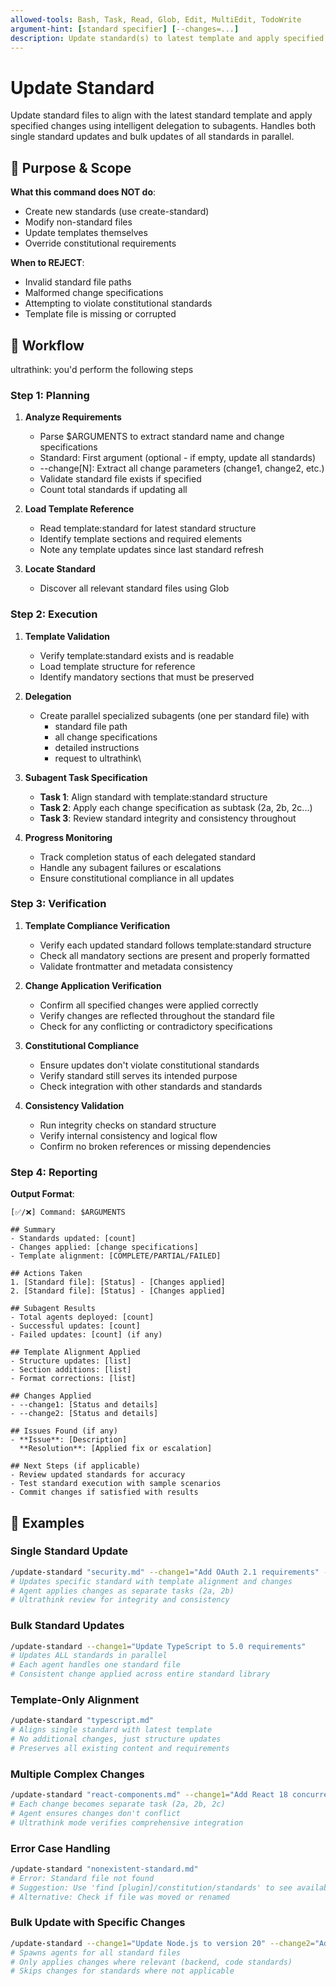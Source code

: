 ```yaml
---
allowed-tools: Bash, Task, Read, Glob, Edit, MultiEdit, TodoWrite
argument-hint: [standard specifier] [--changes=...]
description: Update standard(s) to latest template and apply specified changes
---
```


# Update Standard

Update standard files to align with the latest standard template and apply specified changes using intelligent delegation to subagents. Handles both single standard updates and bulk updates of all standards in parallel.

## 🎯 Purpose & Scope

**What this command does NOT do**:

- Create new standards (use create-standard)
- Modify non-standard files
- Update templates themselves
- Override constitutional requirements

**When to REJECT**:

- Invalid standard file paths
- Malformed change specifications
- Attempting to violate constitutional standards
- Template file is missing or corrupted

## 🔄 Workflow

ultrathink: you'd perform the following steps

### Step 1: Planning

1. **Analyze Requirements**
   - Parse $ARGUMENTS to extract standard name and change specifications
   - Standard: First argument (optional - if empty, update all standards)
   - --change[N]: Extract all change parameters (change1, change2, etc.)
   - Validate standard file exists if specified
   - Count total standards if updating all

2. **Load Template Reference**
   - Read template:standard for latest standard structure
   - Identify template sections and required elements
   - Note any template updates since last standard refresh

3. **Locate Standard**
   - Discover all relevant standard files using Glob

### Step 2: Execution

1. **Template Validation**
   - Verify template:standard exists and is readable
   - Load template structure for reference
   - Identify mandatory sections that must be preserved

2. **Delegation**
   - Create parallel specialized subagents (one per standard file) with
      - standard file path
      - all change specifications
      - detailed instructions
      - request to ultrathink\

3. **Subagent Task Specification**
   - **Task 1**: Align standard with template:standard structure
   - **Task 2**: Apply each change specification as subtask (2a, 2b, 2c...)
   - **Task 3**: Review standard integrity and consistency throughout

4. **Progress Monitoring**
   - Track completion status of each delegated standard
   - Handle any subagent failures or escalations
   - Ensure constitutional compliance in all updates

### Step 3: Verification

1. **Template Compliance Verification**
   - Verify each updated standard follows template:standard structure
   - Check all mandatory sections are present and properly formatted
   - Validate frontmatter and metadata consistency

2. **Change Application Verification**
   - Confirm all specified changes were applied correctly
   - Verify changes are reflected throughout the standard file
   - Check for any conflicting or contradictory specifications

3. **Constitutional Compliance**
   - Ensure updates don't violate constitutional standards
   - Verify standard still serves its intended purpose
   - Check integration with other standards and standards

4. **Consistency Validation**
   - Run integrity checks on standard structure
   - Verify internal consistency and logical flow
   - Confirm no broken references or missing dependencies

### Step 4: Reporting

**Output Format**:

```plaintext
[✅/❌] Command: $ARGUMENTS

## Summary
- Standards updated: [count]
- Changes applied: [change specifications]
- Template alignment: [COMPLETE/PARTIAL/FAILED]

## Actions Taken
1. [Standard file]: [Status] - [Changes applied]
2. [Standard file]: [Status] - [Changes applied]

## Subagent Results
- Total agents deployed: [count]
- Successful updates: [count]
- Failed updates: [count] (if any)

## Template Alignment Applied
- Structure updates: [list]
- Section additions: [list]
- Format corrections: [list]

## Changes Applied
- --change1: [Status and details]
- --change2: [Status and details]

## Issues Found (if any)
- **Issue**: [Description]
  **Resolution**: [Applied fix or escalation]

## Next Steps (if applicable)
- Review updated standards for accuracy
- Test standard execution with sample scenarios
- Commit changes if satisfied with results
```

## 📝 Examples

### Single Standard Update

```bash
/update-standard "security.md" --change1="Add OAuth 2.1 requirements" --change2="Update encryption standards"
# Updates specific standard with template alignment and changes
# Agent applies changes as separate tasks (2a, 2b)
# Ultrathink review for integrity and consistency
```

### Bulk Standard Updates

```bash
/update-standard --change1="Update TypeScript to 5.0 requirements"
# Updates ALL standards in parallel
# Each agent handles one standard file
# Consistent change applied across entire standard library
```

### Template-Only Alignment

```bash
/update-standard "typescript.md"
# Aligns single standard with latest template
# No additional changes, just structure updates
# Preserves all existing content and requirements
```

### Multiple Complex Changes

```bash
/update-standard "react-components.md" --change1="Add React 18 concurrent features" --change2="Update testing requirements for RTL" --change3="Add accessibility compliance"
# Each change becomes separate task (2a, 2b, 2c)
# Agent ensures changes don't conflict
# Ultrathink mode verifies comprehensive integration
```

### Error Case Handling

```bash
/update-standard "nonexistent-standard.md"
# Error: Standard file not found
# Suggestion: Use 'find [plugin]/constitution/standards' to see available standards
# Alternative: Check if file was moved or renamed
```

### Bulk Update with Specific Changes

```bash
/update-standard --change1="Update Node.js to version 20" --change2="Add ESM import requirements"
# Spawns agents for all standard files
# Only applies changes where relevant (backend, code standards)
# Skips changes for standards where not applicable
```
